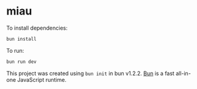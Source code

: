 # miau

To install dependencies:

```bash
bun install
```

To run:

```bash
bun run dev
```

This project was created using `bun init` in bun v1.2.2. [Bun](https://bun.sh) is a fast all-in-one JavaScript runtime.
